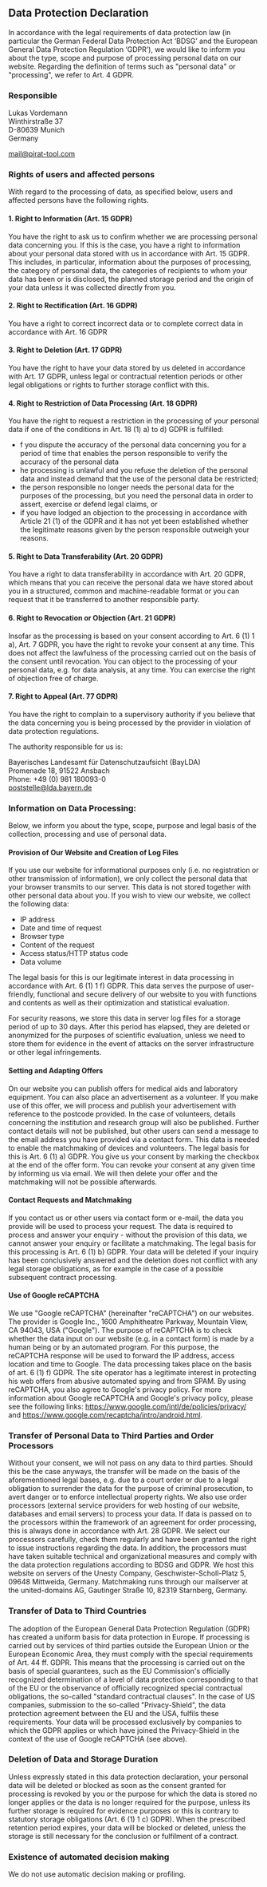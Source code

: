 ## Data Protection Declaration

In accordance with the legal requirements of data protection law (in particular the German Federal Data Protection Act ‘BDSG’ and the European General Data Protection Regulation ‘GDPR’), we would like to inform you about the type, scope and purpose of processing personal data on our website. Regarding the definition of terms such as "personal data" or "processing", we refer to Art. 4 GDPR.

### Responsible

Lukas Vordemann\
Winthirstraße 37\
D-80639 Munich\
Germany

mail@pirat-tool.com

### Rights of users and affected persons

With regard to the processing of data, as specified below, users and affected persons have the following rights.

#### 1. Right to Information (Art. 15 GDPR)
You have the right to ask us to confirm whether we are processing personal data concerning you. If this is the case, you have a right to information about your personal data stored with us in accordance with Art. 15 GDPR. This includes, in particular, information about the purposes of processing, the category of personal data, the categories of recipients to whom your data has been or is disclosed, the planned storage period and the origin of your data unless it was collected directly from you.

#### 2. Right to Rectification (Art. 16 GDPR)
You have a right to correct incorrect data or to complete correct data in accordance with Art. 16 GDPR

#### 3. Right to Deletion (Art. 17 GDPR)
You have the right to have your data stored by us deleted in accordance with Art. 17 GDPR, unless legal or contractual retention periods or other legal obligations or rights to further storage conflict with this.

#### 4. Right to Restriction of Data Processing (Art. 18 GDPR)
You have the right to request a restriction in the processing of your personal data if one of the conditions in Art. 18 (1) a) to d) GDPR is fulfilled:
- f you dispute the accuracy of the personal data concerning you for a period of time that enables the person responsible to verify the accuracy of the personal data
- he processing is unlawful and you refuse the deletion of the personal data and instead demand that the use of the personal data be restricted;
- the person responsible no longer needs the personal data for the purposes of the processing, but you need the personal data in order to assert, exercise or defend legal claims, or
- if you have lodged an objection to the processing in accordance with Article 21 (1) of the GDPR and it has not yet been established whether the legitimate reasons given by the person responsible outweigh your reasons.

#### 5. Right to Data Transferability (Art. 20 GDPR)
You have a right to data transferability in accordance with Art. 20 GDPR, which means that you can receive the personal data we have stored about you in a structured, common and machine-readable format or you can request that it be transferred to another responsible party.

#### 6. Right to Revocation or Objection (Art. 21 GDPR)
Insofar as the processing is based on your consent according to Art. 6 (1) 1 a), Art. 7 GDPR, you have the right to revoke your consent at any time. This does not affect the lawfulness of the processing carried out on the basis of the consent until revocation. 
You can object to the processing of your personal data, e.g. for data analysis, at any time. You can exercise the right of objection free of charge.


#### 7. Right to Appeal (Art. 77 GDPR)
You have the right to complain to a supervisory authority if you believe that the data concerning you is being processed by the provider in violation of data protection regulations.

The authority responsible for us is:

Bayerisches Landesamt für Datenschutzaufsicht (BayLDA)\
Promenade 18, 91522 Ansbach\
Phone: +49 (0) 981 180093-0\
poststelle@lda.bayern.de

### Information on Data Processing:

Below, we inform you about the type, scope, purpose and legal basis of the collection, processing and use of personal data.

#### Provision of Our Website and Creation of Log Files
If you use our website for informational purposes only (i.e. no registration or other transmission of information), we only collect the personal data that your browser transmits to our server. This data is not stored together with other personal data about you. If you wish to view our website, we collect the following data:

- IP address
- Date and time of request
- Browser type
- Content of the request
- Access status/HTTP status code
- Data volume

The legal basis for this is our legitimate interest in data processing in accordance with Art. 6 (1) 1 f) GDPR. This data serves the purpose of user-friendly, functional and secure delivery of our website to you with functions and contents as well as their optimization and statistical evaluation.

For security reasons, we store this data in server log files for a storage period of up to 30 days. After this period has elapsed, they are deleted or anonymized for the purposes of scientific evaluation, unless we need to store them for evidence in the event of attacks on the server infrastructure or other legal infringements.

#### Setting and Adapting Offers
On our website you can publish offers for medical aids and laboratory equipment. You can also place an advertisement as a volunteer. If you make use of this offer, we will process and publish your advertisement with reference to the postcode provided. In the case of volunteers, details concerning the institution and research group will also be published. Further contact details will not be published, but other users can send a message to the email address you have provided via a contact form.
This data is needed to enable the matchmaking of devices and volunteers. The legal basis for this is Art. 6 (1) a) GDPR. You give us your consent by marking the checkbox at the end of the offer form. You can revoke your consent at any given time by informing us via email. We will then delete your offer and the matchmaking will not be possible afterwards.

#### Contact Requests and Matchmaking
If you contact us or other users via contact form or e-mail, the data you provide will be used to process your request. The data is required to process and answer your enquiry - without the provision of this data, we cannot answer your enquiry or facilitate a matchmaking. 
The legal basis for this processing is Art. 6 (1) b) GDPR.
Your data will be deleted if your inquiry has been conclusively answered and the deletion does not conflict with any legal storage obligations, as for example in the case of a possible subsequent contract processing.

#### Use of Google reCAPTCHA
We use "Google reCAPTCHA" (hereinafter "reCAPTCHA") on our websites. The provider is Google Inc., 1600 Amphitheatre Parkway, Mountain View, CA 94043, USA ("Google"). The purpose of reCAPTCHA is to check whether the data input on our website (e.g. in a contact form) is made by a human being or by an automated program. For this purpose, the reCAPTCHA response will be used to forward the IP address, access location and time to Google. The data processing takes place on the basis of art. 6 (1) f) GDPR. The site operator has a legitimate interest in protecting his web offers from abusive automated spying and from SPAM. By using reCAPTCHA, you also agree to Google's privacy policy. For more information about Google reCAPTCHA and Google's privacy policy, please see the following links: https://www.google.com/intl/de/policies/privacy/ and https://www.google.com/recaptcha/intro/android.html.

### Transfer of Personal Data to Third Parties and Order Processors

Without your consent, we will not pass on any data to third parties. Should this be the case anyways, the transfer will be made on the basis of the aforementioned legal bases, e.g. due to a court order or due to a legal obligation to surrender the data for the purpose of criminal prosecution, to avert danger or to enforce intellectual property rights. 
We also use order processors (external service providers for web hosting of our website, databases and email servers) to process your data. If data is passed on to the processors within the framework of an agreement for order processing, this is always done in accordance with Art. 28 GDPR. We select our processors carefully, check them regularly and have been granted the right to issue instructions regarding the data. In addition, the processors must have taken suitable technical and organizational measures and comply with the data protection regulations according to BDSG and GDPR. We host this website on servers of the Unesty Company, Geschwister-Scholl-Platz 5, 09648 Mittweida, Germany. Matchmaking runs through our mailserver at the united-domains AG, Gautinger Straße 10, 82319 Starnberg, Germany. 

### Transfer of Data to Third Countries

The adoption of the European General Data Protection Regulation (GDPR) has created a uniform basis for data protection in Europe. If processing is carried out by services of third parties outside the European Union or the European Economic Area, they must comply with the special requirements of Art. 44 ff. GDPR. This means that the processing is carried out on the basis of special guarantees, such as the EU Commission's officially recognized determination of a level of data protection corresponding to that of the EU or the observance of officially recognized special contractual obligations, the so-called "standard contractual clauses". In the case of US companies, submission to the so-called "Privacy-Shield", the data protection agreement between the EU and the USA, fulfils these requirements. 
Your data will be processed exclusively by companies to which the GDPR applies or which have joined the Privacy-Shield in the context of the use of Google reCAPTCHA (see above).


### Deletion of Data and Storage Duration

Unless expressly stated in this data protection declaration, your personal data will be deleted or blocked as soon as the consent granted for processing is revoked by you or the purpose for which the data is stored no longer applies or the data is no longer required for the purpose, unless its further storage is required for evidence purposes or this is contrary to statutory storage obligations (Art. 6 (1) 1 c) GDPR). When the prescribed retention period expires, your data will be blocked or deleted, unless the storage is still necessary for the conclusion or fulfilment of a contract.

### Existence of automated decision making

We do not use automatic decision making or profiling.
